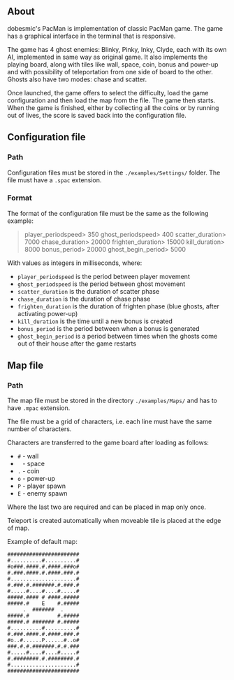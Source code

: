 ## About

dobesmic's PacMan is implementation of classic PacMan game. 
The game has a graphical interface in the terminal that is responsive.

The game has 4 ghost enemies: Blinky, Pinky, Inky, Clyde, each with its own AI, implemented in same way as original game.
It also implements the playing board, along with tiles like wall, space, coin, bonus and power-up and with possibility of teleportation from one side of board to the other.
Ghosts also have two modes: chase and scatter.

Once launched, the game offers to select the difficulty, load the game configuration and then load the map from the file. The game then starts. When the game is finished, either by collecting all the coins or by running out of lives, the score is saved back into the configuration file.

## Configuration file

### Path

Configuration files must be stored in the `./examples/Settings/` folder.
The file must have a `.spac` extension.

### Format

The format of the configuration file must be the same as the following example:

> player_periodspeed>	350 
> ghost_periodspeed>	400 
> scatter_duration>	7000
> chase_duration>	20000 
> frighten_duration>	15000 
> kill_duration>	8000
> bonus_period>	20000 
> ghost_begin_period>	5000

With values as integers in milliseconds, where:

 - `player_periodspeed` is the period between player movement
 - `ghost_periodspeed` is the period between ghost movement
 - `scatter_duration` is the duration of scatter phase
 - `chase_duration` is the duration of chase phase
 - `frighten_duration` is the duration of frighten phase (blue ghosts, after activating power-up)
 - `kill_duration` is the time until a new bonus is created
 - `bonus_period` is the period between when a bonus is generated
 - `ghost_begin_period` is a period between times when the ghosts come out of their house after the game restarts
 
## Map file

### Path

The map file must be stored in the directory `./examples/Maps/` and has to have `.mpac` extension.

The file must be a grid of characters, i.e. each line must have the same number of characters.

Characters are transferred to the game board after loading as follows:

 - `#` - wall
 - ` ` - space
 - `.` - coin
 - `o` - power-up
 - `P` - player spawn
 - `E` - enemy spawn

Where the last two are required and can be placed in map only once.

Teleport is created automatically when moveable tile is placed at the edge of map.

Example of default map:

    #######################
    #..........#..........#
    #o###.####.#.####.###o#
    #.###.####.#.####.###.#
    #.....................#
    #.###.#.#######.#.###.#
    #.....#....#....#.....#
    #####.#### # ####.#####
    #####.#    E    #.#####
         .  #######  .     
    #####.#         #.#####
    #####.# ####### #.#####
    #..........#..........#
    #.###.####.#.####.###.#
    #o..#......P......#..o#
    ###.#.#.#######.#.#.###
    #.....#....#....#.....#
    #.########.#.########.#
    #.....................#
    #######################
